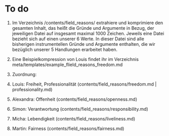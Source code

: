 # To do
1. Im Verzeichnis /contents/field_reasons/ extrahiere und komprimiere den gesamten Inhalt, das heißt die Gründe und Argumente in Bezug, der jeweiligen Datei auf insgesamt maximal 1000 Zeichen.
Jeweils eine Datei bezieht sich auf einen unserer 6 Werte.
In dieser Datei sind alle bisherigen instrumentellen Gründe und Argumente enthalten, die wir bezüglich unserer 5 Handlungen erarbeitet haben.

2. Eine Beispielkompression von Louis findet ihr im Verzeichnis
meta/templates/example_flield_reasons_freedom.md

3. Zuordnung:
  1. Louis: Freiheit, Professionalität (contents/field_reasons/freedom.md | professionality.md)
  2. Alexandra: Offenheit (contents/field_reasons/openness.md)
  3. Simon: Verantwortung (contents/field_reasons/responsibility.md)
  4. Micha: Lebendigkeit (contents/field_reasons/liveliness.md)
  5. Martin: Fairness (contents/field_reasons/fairness.md)
